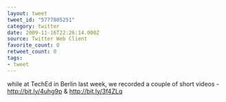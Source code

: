 ```yaml
---
layout: tweet
tweet_id: "5777805251"
category: twitter
date: 2009-11-16T22:26:14.000Z
source: Twitter Web Client
favorite_count: 0
retweet_count: 0
tags:
- tweet
---
```


while at TechEd in Berlin last week, we recorded a couple of short videos - http://bit.ly/4uhg9p & http://bit.ly/3f4ZLq
